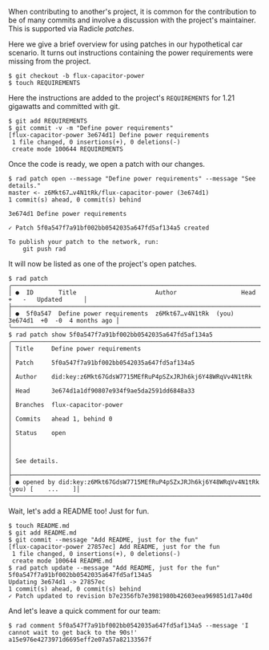 When contributing to another's project, it is common for the contribution to be
of many commits and involve a discussion with the project's maintainer.  This is supported
via Radicle *patches*.

Here we give a brief overview for using patches in our hypothetical car
scenario.  It turns out instructions containing the power requirements were
missing from the project.

```
$ git checkout -b flux-capacitor-power
$ touch REQUIREMENTS
```

Here the instructions are added to the project's `REQUIREMENTS` for 1.21
gigawatts and committed with git.

```
$ git add REQUIREMENTS
$ git commit -v -m "Define power requirements"
[flux-capacitor-power 3e674d1] Define power requirements
 1 file changed, 0 insertions(+), 0 deletions(-)
 create mode 100644 REQUIREMENTS
```

Once the code is ready, we open a patch with our changes.

```
$ rad patch open --message "Define power requirements" --message "See details."
master <- z6Mkt67…v4N1tRk/flux-capacitor-power (3e674d1)
1 commit(s) ahead, 0 commit(s) behind

3e674d1 Define power requirements

✓ Patch 5f0a547f7a91bf002bb0542035a647fd5af134a5 created

To publish your patch to the network, run:
    git push rad
```

It will now be listed as one of the project's open patches.

```
$ rad patch
╭──────────────────────────────────────────────────────────────────────────────────────────────╮
│ ●  ID       Title                      Author                  Head     +   -   Updated      │
├──────────────────────────────────────────────────────────────────────────────────────────────┤
│ ●  5f0a547  Define power requirements  z6Mkt67…v4N1tRk  (you)  3e674d1  +0  -0  4 months ago │
╰──────────────────────────────────────────────────────────────────────────────────────────────╯
$ rad patch show 5f0a547f7a91bf002bb0542035a647fd5af134a5
╭─────────────────────────────────────────────────────────────────────────────────────────╮
│ Title     Define power requirements                                                     │
│ Patch     5f0a547f7a91bf002bb0542035a647fd5af134a5                                      │
│ Author    did:key:z6Mkt67GdsW7715MEfRuP4pSZxJRJh6kj6Y48WRqVv4N1tRk                      │
│ Head      3e674d1a1df90807e934f9ae5da2591dd6848a33                                      │
│ Branches  flux-capacitor-power                                                          │
│ Commits   ahead 1, behind 0                                                             │
│ Status    open                                                                          │
│                                                                                         │
│ See details.                                                                            │
├─────────────────────────────────────────────────────────────────────────────────────────┤
│ ● opened by did:key:z6Mkt67GdsW7715MEfRuP4pSZxJRJh6kj6Y48WRqVv4N1tRk (you) [    ...    ]│
╰─────────────────────────────────────────────────────────────────────────────────────────╯
```

Wait, let's add a README too! Just for fun.

```
$ touch README.md
$ git add README.md
$ git commit --message "Add README, just for the fun"
[flux-capacitor-power 27857ec] Add README, just for the fun
 1 file changed, 0 insertions(+), 0 deletions(-)
 create mode 100644 README.md
$ rad patch update --message "Add README, just for the fun" 5f0a547f7a91bf002bb0542035a647fd5af134a5
Updating 3e674d1 -> 27857ec
1 commit(s) ahead, 0 commit(s) behind
✓ Patch updated to revision b7e2356fb7e3981980b42603eea969851d17a40d
```

And let's leave a quick comment for our team:

```
$ rad comment 5f0a547f7a91bf002bb0542035a647fd5af134a5 --message 'I cannot wait to get back to the 90s!'
a15e976e4273971d6695eff2e07a57a82133567f
```
